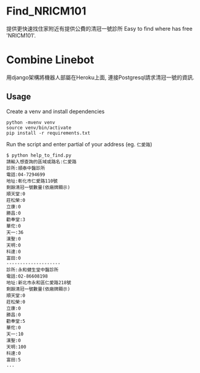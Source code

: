 # Find_NRICM101

提供更快速找住家附近有提供公費的清冠一號診所
Easy to find where has free 'NRICM101'.

# Combine Linebot

用django架構將機器人部屬在Heroku上面,
連接Postgresql請求清冠一號的資訊.

## Usage

Create a venv and install dependencies

```
python -mvenv venv
source venv/bin/activate
pip install -r requirements.txt
```

Run the script and enter partial of your address (eg. `仁愛路`)

```
$ python help_to_find.py
請輸入想查詢的區域或路名:仁愛路
診所:順泰中醫診所
電話:04-7294699
地址:彰化市仁愛路110號
剩餘清冠一號數量(依廠牌顯示)
順天堂:0
莊松榮:0
立康:0
勝昌:0
勸奉堂:3
華佗:0
天一:36
漢聖:0
天明:0
科達:0
富田:0
--------------------
診所:永和健生堂中醫診所
電話:02-86608198
地址:新北市永和區仁愛路218號
剩餘清冠一號數量(依廠牌顯示)
順天堂:0
莊松榮:0
立康:0
勝昌:0
勸奉堂:5
華佗:0
天一:10
漢聖:0
天明:100
科達:0
富田:5
...
```

